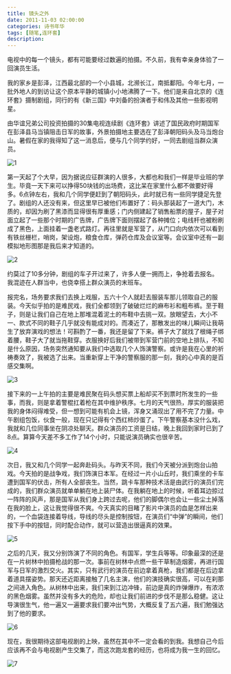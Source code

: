 ```yaml
---
title: 镜头之外
date: 2011-11-03 02:00:00
categories: 诗书年华
tags: [随笔,连环套]
description: 
---
```


电视中的每一个镜头，都有可能要经过数遍的拍摄。不久前，我有幸亲身体验了一回演员生活。

我的家乡是彭泽，江西最北部的一个小县城，北濒长江，南抵鄱阳。今年七月，一批外地人的到访让这个原本平静的城镇小小地沸腾了一下。他们是来自北京的《连环套》摄制剧组，同行的有《新三国》中刘备的扮演者于和伟及其他一些影视明星。

由华谊兄弟公司投资拍摄的30集电视连续剧《连环套》讲述了国民政府时期国军在彭泽县马当镇阻击日军的故事，外景拍摄地主要选在了彭泽朝阳码头及马当炮台山。暑假在家的我得知了这一消息后，便与几个同学约好，一同去剧组当群众演员。

  ![1](/photos/镜头之外/20111103-1.jpg)

第一天起了个大早，因为据说应征群演的人很多，大都也和我们一样是毕业班的学生。毕竟一天下来可以挣得50块钱的出场费，这比呆在家里什么都不做要好得多。6点钟左右，我和几个同学便赶到了朝阳码头，此时就已有一些同学捷足先登了。剧组的人还没有来，但这里早已被他们布置好了：码头那装起了一道大门，木质的，却因为刷了黑漆而显得很有厚重感；门内侧建起了销售船票的屋子，屋子对面立起了一些那个时期的广告牌，广告牌下面则摆起了各种摊位；电线杆也被粉刷成了黑色，上面挂着一盏老式路灯。再往里就是军营了，从门口向内依次可以看到有铁丝栅栏，哨岗，架设炮，粮食仓库，弹药仓库及会议室等。会议室中还有一副模拟地形图那是我后来才知道的。

  ![2](/photos/镜头之外/20111103-2.jpg)

约莫过了10多分钟，剧组的车子开过来了，许多人便一拥而上，争抢着去报名。我混迹在人群当中，也侥幸搭上群众演员的末班车。

报完名，场务要求我们去换上戏服，五六十个人就赶去服装车那儿领取自己的服装。今天似乎拍的是难民戏，我们全都领到了破破烂烂的麻布衫和粗布裤。至于鞋子，则是让我们自己在地上那堆混着泥土的布鞋中去挑一双。放眼望去，大小不一、款式不同的鞋子几乎就没有能成对的。而凑近了，那散发出的味儿瞬间让我萌生了放弃演戏的想法！可斟酌了一番，我还是留了下来。裤子大了就找了根绳子绑着腰，鞋子大了就当拖鞋穿。衣服换好后我们被带到军营门前的空地上排队，不知是什么原因，场务突然通知要从我们中选取几个人饰演警察。或许是我在心里的祈祷奏效了，我被选了出来。当重新穿上干净的警察服的那一刻，我的心中真的是百感交集啊。

  ![3](/photos/镜头之外/20111103-3.jpg)

接下来的一上午拍的主要是难民聚在码头想买票上船却买不到票时所发生的一些事，而我，则是拿着警棍扛着枪在其中维护秩序。七月的天气很热，厚实的服装把我的身体闷得难受，但一想到可能有机会上镜，浑身又涌现出了用不完了力量。中午剧组包饭，伙食一般，现在只记得有个西红柿炒蛋了。下午警察基本没什么戏，我就和几位同事坐在阴凉处聊天。群众演员的工资是日结，晚上我回到家时已到了8点。算算今天差不多工作了14个小时，只能说演员确实也很辛苦。

  ![4](/photos/镜头之外/20111103-4.jpg)

次日，我又和几个同学一起奔赴码头。与昨天不同，我们今天被分派到炮台山拍戏。今天拍的是战争戏，我们饰演日本军。在经过一片小山丘时，我们乘坐的卡车遭到国军的伏击，所有人全部丧生。当然，跳卡车那种技术活是由武行的演员们完成的，我们群众演员就单单躺在地上装尸体。在我躺在地上的时候，听着耳边掠过一阵阵的风声，那是国军从我们身上跨过去呢，他们的脚偶尔也会让一些尘土掉落在我的脸上，这让我觉得很不爽。今天真实的目睹了影片中演员的血是怎样出来的，一个血袋连接着导线，导线的尽头是控制按钮，在演员们“中弹”的瞬间，他们按下手中的按钮，同时配合动作，就可以营造出很逼真的效果。

  ![5](/photos/镜头之外/20111103-5.jpg)

之后的几天，我又分别饰演了不同的角色。有国军，学生兵等等。印象最深的还是在一片树林中拍摄枪战的那一次。事前在树林中点燃一些干草制造烟雾，再进行国军与日军的激烈交火。其实，只有武行的演员在前边拿着真枪，我们都是在后边拿着道具摆姿势。那天还近距离接触了几名主演，他们的演技确实很高，可以在刹那之间进入角色。从树林中出来，我们来到江边冲锋，前边是真的炸弹爆炸，有浓浓的黑色烟雾。虽然并没有多大的危险，却也让我们前进的步伐不是那么稳健。这让导演很生气，他一遍又一遍要求我们要冲出气势，大概反复了五六遍，我们勉强达到了他的要求。

  ![6](/photos/镜头之外/20111103-6.jpg)

现在，我很期待这部电视剧的上映，虽然在其中不一定会看的到我。我想自己今后应该再不会与电视剧产生交集了，而这次跑龙套的经历，也将成为我一生的回忆。

  ![7](/photos/镜头之外/20111103-7.jpg)

